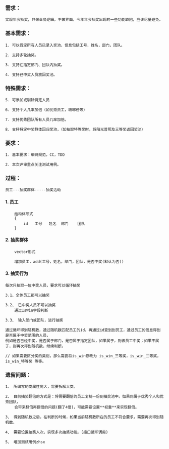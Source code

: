 ### 需求：
    实现年会抽奖，只做业务逻辑，不做界面。今年年会抽奖出现的一些功能缺陷，应该尽量避免。

### 基本需求：

    1. 可以假定所有人员已录入奖池，信息包括工号，姓名，部门，团队。
    
    2. 支持多轮抽奖。
    
    3. 支持在指定部门、团队内抽奖。
    
    4. 支持已中奖人员放回奖池。

### 特殊需求：

    5. 可添加或剔除特定人员
    
    6. 支持个人几率加倍（如优秀员工，琅琊榜等）
    
    7. 支持优秀团队所有人员几率加倍。
    
    8. 支持特定中奖群体回归奖池，（如抽取特等奖时，将阳光普照及三等奖返回奖池）
    
    
### 要求：

    1. 基本要求：编码规范，CC，TDD
    
    2. 本次评审重点关注测试用例。
    
    
### 过程：

    员工---抽奖群体-----抽奖活动
     
#### 1. 员工 
    
        结构体形式 
        {
            id   工号   姓名  部门    团队 
        }
        
    
#### 2. 抽奖群体
    
        vector形式
        
        增加员工，add(工号，姓名，部门，团队，是否中奖(默认为否))
        
#### 3. 抽奖行为

    每次只抽取一位中奖人员，要求可以循环抽奖
    
    3.1、全体员工都可以抽奖 
    
    3.2、 已中奖人员不可以抽奖
        通过IsWin字段判断
        
    3.3、 输入部门或团队，进行抽奖
    
    通过循环得到随机数，通过随机数匹配员工的id，再通过id查到到员工，通过员工的信息得到是否属于中奖范围的人员，
    例如是否已经中奖，是否属于部门，是否属于指定团队，如果属于，则该员工中奖；如果不属于，则再次得到随机数，继续判断。
    
    // 如果需要区分奖的类别，那么需要将is_win修改为 is_win_三等奖，is_win_二等奖，is_win_特等奖 等等。
    
### 遗留问题：
    1、 所编写的类属性庞大，需要拆解大类。
    
    2、 目前抽奖翻倍的方式是：将需要翻倍的员工复制一份到抽奖池中。如果同属于优秀个人和优秀团队，
        会带来翻倍再翻倍的问题(翻了4倍)，可能需要设置**权重**来实现翻倍。
    
    3、 得到随机数之后，在判断的时候，如果当前随机数所在的员工不符合要求，需要再次得到随机数。
    
    4、 需要设置抽奖人次，实现多次抽奖功能。(接口循环调用)
    
    5、 增加测试用例zhsx